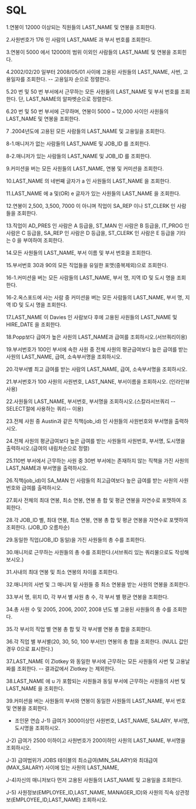 # SQL

1.연봉이 12000 이상되는 직원들의 LAST_NAME 및 연봉을 조회한다.


2.사원번호가 176 인 사람의 LAST_NAME 과 부서 번호를 조회한다.


3.연봉이 5000 에서 12000의 범위 이외인 사람들의 LAST_NAME 및 연봉을 조회힌다.


4.2002/02/20 일부터 2008/05/01 사이에 고용된 사원들의 LAST_NAME, 사번, 고용일자를 조회한다.
--    고용일자 순으로 정렬한다.


5.20 번 및 50 번 부서에서 근무하는 모든 사원들의 LAST_NAME 및 부서 번호를  조회한다. 단, LAST_NAME의 알파벳순으로 정렬한다.


6.20 번 및 50 번 부서에 근무하며, 연봉이 5000 ~ 12,000 사이인 사원들의 LAST_NAME 및 연봉을 조회한다.


7 .2004년도에 고용된 모든 사람들의 LAST_NAME 및 고용일을 조회한다.


8-1.매니저가 없는 사람들의 LAST_NAME 및 JOB_ID 를 조회한다.


8-2.매니저가 있는 사람들의 LAST_NAME 및 JOB_ID 를 조회한다.


9.커미션을 버는 모든 사원들의 LAST_NAME, 연봉 및 커미션을 조회한다.


10.LAST_NAME 의 네번째 글자가 a 인 사원들의 LAST_NAME 을 조회한다.


11.LAST_NAME 에 a 및(OR) e 글자가 있는 사원들의 LAST_NAME 을 조회한다.


12.연봉이 2,500, 3,500, 7000 이 아니며 직업이 SA_REP 이나 ST_CLERK 인 사람들을 조회한다.


13.직업이 AD_PRES 인 사람은 A 등급을, ST_MAN 인 사람은 B 등급을, IT_PROG 인 사람은 C 등급을,
         SA_REP 인 사람은 D 등급을, ST_CLERK 인 사람은 E 등급을 기타는 0 을 부여하여 조회한다.
         
         
14.모든 사원들의 LAST_NAME, 부서 이름 및 부서 번호을 조회한다.


15.부서번호 30과 90의 모든 직업들을 유일한 포맷(중복제외)으로 조회한다.


16-1.커미션을 버는 모든 사람들의 LAST_NAME, 부서 명, 지역 ID 및 도시 명을 조회한다.


16-2.옥스포드에 사는 사람 중 커미션을 버는 모든 사람들의 LAST_NAME, 부서 명, 지역 ID 및 도시 명을 조회한다.


17.LAST_NAME 이 Davies 인 사람보다 후에 고용된 사원들의 LAST_NAME 및 HIRE_DATE 을 조회한다.


18.Popp보다 급여가 높은 사원의 LAST_NAME과 급여를 조회하시오.(서브쿼리이용)


19.부서번호가 100인 부서에 속한 사원 중 전체 사원의 평균급여보다 높은 급여를 받는 사원의 LAST_NAME, 급여, 소속부서명을 조회하시오.


20.각부서별 최고 급여를 받는 사람의 LAST_NAME, 급여, 소속부서명을 조회하시오.


21.부서번호가 100 사원의 사원번호, LAST_NANE, 부서이름을 조회하시오. (인라인뷰 사용)


22.사원들의 LAST_NAME, 부서번호, 부서명을 조회하시오.(스칼라서브쿼리
--SELECT절에 사용하는 쿼리-- 이용)


23.전체 사원 중 Austin과 같은 직책(job_id) 인 사원들의 사원번호와 부서명을 출력하시오.


24.전체 사원의 평균급여보다 높은 급여를 받는 사원들의 사원번호, 부서명, 도시명을 출력하시오.(급여의 내림차순으로 정렬)


25.110번 부서에서 근무하는 사원 중 30번 부서에는 존재하지 않는 직책을 가진 사원의 LAST_NAME과 부서명을 출력하시오.


26.직책(job_id)이 SA_MAN 인 사람들의 최고급여보다 높은 급여를 받는 사원의 사원번호와 급여를 출력하시오.


27.회사 전체의 최대 연봉, 최소 연봉, 연봉 총 합 및 평균 연봉을 자연수로 포맷하여 조회한다.


28.각 JOB_ID 별, 최대 연봉, 최소 연봉, 연봉 총 합 및 평균 연봉을 자연수로 포맷하여 조회한다. (JOB_ID 오름차순)


29.동일한 직업(JOB_ID 동일)을 가진 사원들의 총 수를 조회한다.


30.매니저로 근무하는 사원들의 총 수를 조회한다.(서브쿼리 있는 쿼리물으로도 작성해보시오.)


31.사내의 최대 연봉 및 최소 연봉의 차이를 조회한다.


32.매니저의 사번 및 그 매니저 밑 사원들 중 최소 연봉을 받는 사원의 연봉을 조회한다.


33.부서 명, 위치 ID, 각 부서 별 사원 총 수, 각 부서 별 평균 연봉을 조회한다.


34.총 사원 수 및 2005, 2006, 2007, 2008 년도 별 고용된 사원들의 총 수를 조회한다.


35.각 부서의 직업 별 연봉 총 합 및 각 부서별 연봉 총 합을 조회한다.


36.각 직업 별 부서별(20, 30, 50, 100 부서만) 연봉의 총 합을 조회한다. (NULL 값인 경우 0으로 표시한다.)


37.LAST_NAME 이 Zlotkey 와 동일한 부서에 근무하는 모든 사원들의 사번 및 고용날짜를 조회한다.
--     결과값에서 Zlotkey 는 제외한다.


38.LAST_NAME 에 u 가 포함되는 사원들과 동일 부서에 근무하는 사원들의 사번 및 LAST_NAME 을 조회한다.


39.커미션을 버는 사원들의 부서와 연봉이 동일한 사원들의 LAST_NAME, 부서 번호 및 연봉을 조회한다.




* 조인문 연습
J-1) 급여가 3000이상인 사원번호, LAST_NAME, SALARY, 부서명, 도시명을 조회하시오.

J-2) 급여가 2500 이하이고 사원번호가 200이하인 사원의 LAST_NAME, 부서명을 조회하시오.

J-3) 급여범위가 JOBS 테이블의 최소급여(MIN_SALARY)와 최대급여(MAX_SALARY) 사이에 있는 사원의 LAST_NAME,

J-4)자신의 매니저보다 먼저 고용된 사원들의 LAST_NAME 및 고용일을 조회한다.

J-5) 사원정보(EMPLOYEE_ID,LAST_NAME, MANAGER_ID)와 사원의 직속 상관정보(EMPLOYEE_ID,LAST_NAME) 조회하시오.

















